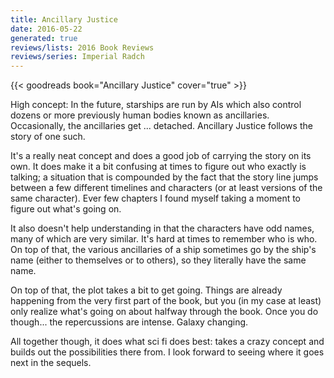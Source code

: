 ```yaml
---
title: Ancillary Justice
date: 2016-05-22
generated: true
reviews/lists: 2016 Book Reviews
reviews/series: Imperial Radch
---
```

{{< goodreads book="Ancillary Justice" cover="true" >}}

High concept: In the future, starships are run by AIs which also control dozens or more previously human bodies known as ancillaries. Occasionally, the ancillaries get ... detached. Ancillary Justice follows the story of one such.  

It's a really neat concept and does a good job of carrying the story on its own. It does make it a bit confusing at times to figure out who exactly is talking; a situation that is compounded by the fact that the story line jumps between a few different timelines and characters (or at least versions of the same character). Ever few chapters I found myself taking a moment to figure out what's going on.  

<!--more-->

It also doesn't help understanding in that the characters have odd names, many of which are very similar. It's hard at times to remember who is who. On top of that, the various ancillaries of a ship sometimes go by the ship's name (either to themselves or to others), so they literally have the same name.  

On top of that, the plot takes a bit to get going. Things are already happening from the very first part of the book, but you (in my case at least) only realize what's going on about halfway through the book. Once you do though... the repercussions are intense. Galaxy changing.  

All together though, it does what sci fi does best: takes a crazy concept and builds out the possibilities there from. I look forward to seeing where it goes next in the sequels.


